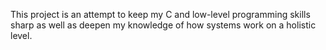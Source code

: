 This project is an attempt to keep my C and low-level programming skills sharp as well as deepen my knowledge of how systems work on a holistic level. 
